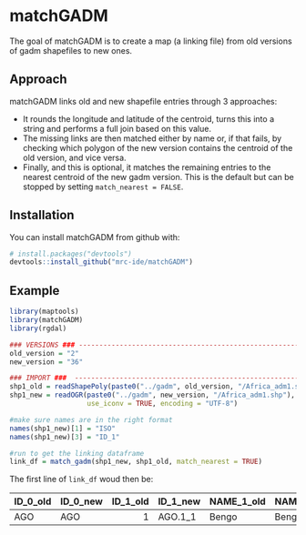 
<!-- README.md is generated from README.Rmd. Please edit that file -->
matchGADM
=========

The goal of matchGADM is to create a map (a linking file) from old versions of gadm shapefiles to new ones.

Approach
--------

matchGADM links old and new shapefile entries through 3 approaches:

-   It rounds the longitude and latitude of the centroid, turns this into a string and performs a full join based on this value.
-   The missing links are then matched either by name or, if that fails, by checking which polygon of the new version contains the centroid of the old version, and vice versa.
-   Finally, and this is optional, it matches the remaining entries to the nearest centroid of the new gadm version. This is the default but can be stopped by setting `match_nearest = FALSE`.

Installation
------------

You can install matchGADM from github with:

``` r
# install.packages("devtools")
devtools::install_github("mrc-ide/matchGADM")
```

Example
-------

``` r
library(maptools)
library(matchGADM)
library(rgdal)

### VERSIONS ### --------------------------------------------------------------------------------------------
old_version = "2"
new_version = "36"

### IMPORT ###  ---------------------------------------------------------------------------------------------
shp1_old = readShapePoly(paste0("../gadm", old_version, "/Africa_adm1.shp"))
shp1_new = readOGR(paste0("../gadm", new_version, "/Africa_adm1.shp"),
                   use_iconv = TRUE, encoding = "UTF-8")

#make sure names are in the right format
names(shp1_new)[1] = "ISO"
names(shp1_new)[3] = "ID_1"

#run to get the linking dataframe
link_df = match_gadm(shp1_new, shp1_old, match_nearest = TRUE)
```

The first line of `link_df` woud then be:

| ID\_0\_old | ID\_0\_new |  ID\_1\_old| ID\_1\_new | NAME\_1\_old | NAME\_1\_new |  lon\_old|  lon\_new|   lat\_old|   lat\_new|
|:-----------|:-----------|-----------:|:-----------|:-------------|:-------------|---------:|---------:|----------:|----------:|
| AGO        | AGO        |           1| AGO.1\_1   | Bengo        | Bengo        |  13.88142|  13.88142|  -8.977751|  -8.977752|
